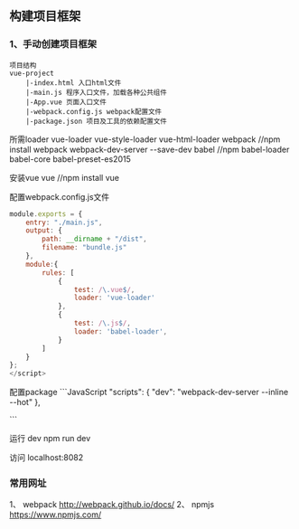 ## 构建项目框架 ##

### 1、手动创建项目框架

    项目结构
    vue-project
        |-index.html 入口html文件
        |-main.js 程序入口文件，加载各种公共组件
        |-App.vue 页面入口文件
        |-webpack.config.js webpack配置文件
        |-package.json 项目及工具的依赖配置文件

   所需loader
       vue-loader  vue-style-loader vue-html-loader
       webpack  //npm install webpack webpack-dev-server --save-dev
       babel //npm babel-loader babel-core babel-preset-es2015

   安装vue
        vue //npm install vue


   配置webpack.config.js文件
   ```JavaScript
   module.exports = {
       entry: "./main.js",
       output: {
           path: __dirname + "/dist",
           filename: "bundle.js"
       },
       module:{
           rules: [
               {
                   test: /\.vue$/,
                   loader: 'vue-loader'
               },
               {
                   test: /\.js$/,
                   loader: 'babel-loader',
               }
           ]
       }
   };
   </script>
   ```

   配置package
    ```JavaScript
          "scripts": {
            "dev": "webpack-dev-server --inline --hot"
          },

   </script>
   ```

   运行 dev
        npm run dev

   访问 localhost:8082

### 常用网址 ####

1、 webpack http://webpack.github.io/docs/
2、 npmjs https://www.npmjs.com/

